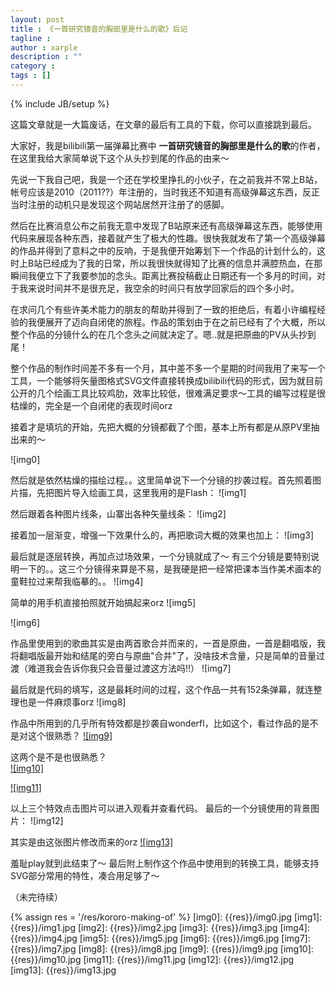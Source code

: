 ```yaml
---
layout: post
title : 《一首研究镜音的胸部里是什么的歌》后记
tagline : 
author : xarple
description : ""
category : 
tags : []
---
```

{% include JB/setup %}

这篇文章就是一大篇废话，在文章的最后有工具的下载，你可以直接跳到最后。  
  
  
大家好，我是bilibili第一届弹幕比赛中 **一首研究镜音的胸部里是什么的歌**的作者，在这里我给大家简单说下这个从头抄到尾的作品的由来～  
  
  
先说一下我自己吧，我是一个还在学校里挣扎的小伙子，在之前我并不常上B站，帐号应该是2010（2011??）年注册的，当时我还不知道有高级弹幕这东西，反正当时注册的动机只是发现这个网站居然开注册了的感脚。  
  
  
然后在比赛消息公布之前我无意中发现了B站原来还有高级弹幕这东西，能够使用代码来展现各种东西，接着就产生了极大的性趣。很快我就发布了第一个高级弹幕的作品并得到了意料之中的反响，于是我便开始筹划下一个作品的计划什么的，这时上B站已经成为了我的日常，所以我很快就得知了比赛的信息并满腔热血，在那瞬间我便立下了我要参加的念头。距离比赛投稿截止日期还有一个多月的时间，对于我来说时间并不是很充足，我空余的时间只有放学回家后的四个多小时。
  
  
在求问几个有些许美术能力的朋友的帮助并得到了一致的拒绝后，有着小许编程经验的我便展开了迈向自闭佬的旅程。作品的策划由于在之前已经有了个大概，所以整个作品的分镜什么的在几个念头之间就决定了。嗯..就是把原曲的PV从头抄到尾！  
  
  
整个作品的制作时间差不多有一个月，其中差不多一个星期的时间我用了来写一个工具，一个能够将矢量图格式SVG文件直接转换成bilibili代码的形式，因为就目前公开的几个绘画工具比较鸡肋，效率比较低，很难满足要求～工具的编写过程是很枯燥的，完全是一个自闭佬的表现时间orz  
  
  
接着才是填坑的开始，先把大概的分镜都截了个图，基本上所有都是从原PV里抽出来的～
<!-- break -->
![img0]  
  
  
然后就是依然枯燥的描绘过程。。这里简单说下一个分镜的抄袭过程。首先照着图片描，先把图片导入绘画工具，这里我用的是Flash：
![img1]  
  
  
然后跟着各种图片线条，山寨出各种矢量线条：
![img2]  
  
  
接着加一层渐变，增强一下效果什么的，再把歌词大概的效果也加上：
![img3]  
  
最后就是逐层转换，再加点过场效果，一个分镜就成了～
有三个分镜是要特别说明一下的。。这三个分镜得来算是不易，是我硬是把一经常把课本当作美术画本的童鞋拉过来帮我临摹的。。
![img4]  
  
  
简单的用手机直接拍照就开始搞起来orz
![img5]  
  
  
![img6]  
  
  
作品里使用到的歌曲其实是由两首歌合并而来的，一首是原曲，一首是翻唱版，我将翻唱版最开始和结尾的旁白与原曲"合并"了，没啥技术含量，只是简单的音量过渡（难道我会告诉你我只会音量过渡这方法吗!!）
![img7]  
  
  
最后就是代码的填写，这是最耗时间的过程，这个作品一共有152条弹幕，就连整理也是一件麻烦事orz
![img8]  
  
  
作品中所用到的几乎所有特效都是抄袭自wonderfl，比如这个，看过作品的是不是对这个很熟悉？
[![img9]](http://wonderfl.net/c/4Wy6)
  
  
这两个是不是也很熟悉？  
[![img10]](http://wonderfl.net/c/4gvL)
  
  
[![img11]](http://wonderfl.net/c/7prR)
  
  
以上三个特效点击图片可以进入观看并查看代码。
最后的一个分镜使用的背景图片：
![img12]  
  
  
其实是由这张图片修改而来的orz
[![img13]](http://penguinfrontier.deviantart.com/art/Kokoro-285343699)
  
  
羞耻play就到此结束了～
最后附上制作这个作品中使用到的转换工具，能够支持SVG部分常用的特性，凑合用足够了～
  
  
（未完待续）

{% assign res = '/res/kororo-making-of' %}
[img0]: {{res}}/img0.jpg
[img1]: {{res}}/img1.jpg
[img2]: {{res}}/img2.jpg
[img3]: {{res}}/img3.jpg
[img4]: {{res}}/img4.jpg
[img5]: {{res}}/img5.jpg
[img6]: {{res}}/img6.jpg
[img7]: {{res}}/img7.jpg
[img8]: {{res}}/img8.jpg
[img9]: {{res}}/img9.jpg
[img10]: {{res}}/img10.jpg
[img11]: {{res}}/img11.jpg
[img12]: {{res}}/img12.jpg
[img13]: {{res}}/img13.jpg
